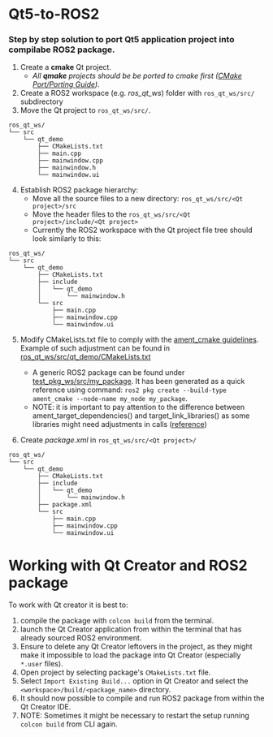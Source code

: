 # Qt5-to-ROS2

### Step by step solution to port Qt5 application project into compilabe ROS2 package.

1. Create a **cmake** Qt project. 
    - *All **qmake** projects should be be ported to cmake first ([CMake Port/Porting Guide](https://wiki.qt.io/CMake_Port/Porting_Guide))*.
2. Create a ROS2 workspace (e.g. *ros_qt_ws*) folder with `ros_qt_ws/src/` subdirectory
3. Move the Qt project to `ros_qt_ws/src/`.

```
ros_qt_ws/
└── src
    └── qt_demo
        ├── CMakeLists.txt
        ├── main.cpp
        ├── mainwindow.cpp
        ├── mainwindow.h
        └── mainwindow.ui
```

4. Establish ROS2 package hierarchy:
    - Move all the source files to a new directory: `ros_qt_ws/src/<Qt project>/src`
    - Move the header files to the `ros_qt_ws/src/<Qt project>/include/<Qt project>`
    - Currently the ROS2 workspace with the Qt project file tree should look similarly to this:

```
ros_qt_ws/
└── src
    └── qt_demo
        ├── CMakeLists.txt
        ├── include
        │   └── qt_demo
        │       └── mainwindow.h
        └── src
            ├── main.cpp
            ├── mainwindow.cpp
            └── mainwindow.ui
```

5. Modify CMakeLists.txt file to comply with the [ament_cmake guidelines](https://docs.ros.org/en/humble/How-To-Guides/Ament-CMake-Documentation.html). Example of such adjustment can be found in [ros_qt_ws/src/qt_demo/CMakeLists.txt](./ros_qt_ws/src/qt_demo/CMakeLists.txt)
    - A generic ROS2 package can be found under [test_pkg_ws/src/my_package](./test_pkg_ws/src/my_package). It has been generated as a quick reference using command: `ros2 pkg create --build-type ament_cmake --node-name my_node my_package`.
    - NOTE: it is important to pay attention to the difference between ament_target_dependencies() and target_link_libraries() as some libraries might need adjustments in calls ([reference](https://answers.ros.org/question/335364/ros2-rclcpp-linking-error-and-correct-way-to-handle-dependencies/))

6. Create *package.xml* in `ros_qt_ws/src/<Qt project>/`

```
ros_qt_ws/
└── src
    └── qt_demo
        ├── CMakeLists.txt
        ├── include
        │   └── qt_demo
        │       └── mainwindow.h
        ├── package.xml
        └── src
            ├── main.cpp
            ├── mainwindow.cpp
            └── mainwindow.ui
```

# Working with Qt Creator and ROS2 package
To work with Qt creator it is best to: 
1. compile the package with `colcon build` from the terminal.
2. launch the Qt Creator application from within the terminal that has already sourced ROS2 environment.
3. Ensure to delete any Qt Creator leftovers in the project, as they might make it impossible to load the package into Qt Creator (especially `*.user` files).
4. Open project by selecting package's `CMakeLists.txt` file.
5. Select `Import Existing Build...` option in Qt Creator and select the `<workspace>/build/<package_name>` directory.
6. It should now possible to compile and run ROS2 package from within the Qt Creator IDE.
7. NOTE: Sometimes it might be necessary to restart the setup running `colcon build` from CLI again.
